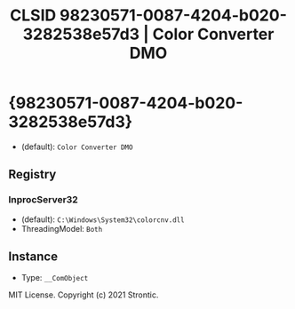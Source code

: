 ﻿---
title: "CLSID 98230571-0087-4204-b020-3282538e57d3 | Color Converter DMO"
excerpt: What is COM-Object CLSID 98230571-0087-4204-b020-3282538e57d3?
---

# {98230571-0087-4204-b020-3282538e57d3}

* (default): `Color Converter DMO`

## Registry


### InprocServer32

* (default): `C:\Windows\System32\colorcnv.dll`
* ThreadingModel: `Both`

## Instance

* Type: `__ComObject`

MIT License. Copyright (c) 2021 Strontic.


